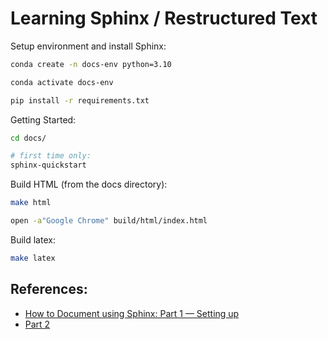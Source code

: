 




# Learning Sphinx / Restructured Text


Setup environment and install Sphinx:

```sh
conda create -n docs-env python=3.10

conda activate docs-env

pip install -r requirements.txt
```


Getting Started:

```sh
cd docs/

# first time only:
sphinx-quickstart
```



Build HTML (from the docs directory):

```sh
make html

open -a"Google Chrome" build/html/index.html
```

Build latex:

```sh
make latex
```



## References:

  + [How to Document using Sphinx: Part 1 — Setting up](https://www.youtube.com/watch?v=DSIuLnoKLd8)
  + [Part 2](https://www.youtube.com/watch?v=RvJ54ADcVno)
